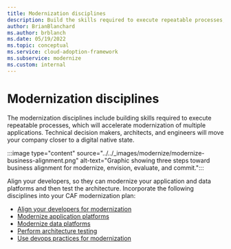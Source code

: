 ```yaml
---
title: Modernization disciplines
description: Build the skills required to execute repeatable processes, which accelerate modernization of multiple applications.
author: BrianBlanchard
ms.author: brblanch
ms.date: 05/19/2022
ms.topic: conceptual
ms.service: cloud-adoption-framework
ms.subservice: modernize
ms.custom: internal
---
```


# Modernization disciplines

The modernization disciplines include building skills required to execute repeatable processes, which will accelerate modernization of multiple applications. Technical decision makers, architects, and engineers will move your company closer to a digital native state.

:::image type="content" source="../../_images/modernize/modernize-business-alignment.png" alt-text="Graphic showing three steps toward business alignment for modernize, envision, evaluate, and commit.":::

Align your developers, so they can modernize your application and data platforms and then test the architecture. Incorporate the following disciplines into your CAF modernization plan:

- [Align your developers for modernization](developer-alignment-modernization.md)
- [Modernize application platforms](application-platform-modernization.md)
- [Modernize data platforms](data-platform-modernization.md)
- [Perform architecture testing](testing-architecture-modernization.md)
- [Use devops practices for modernization](devops-practices-modernization.md)
